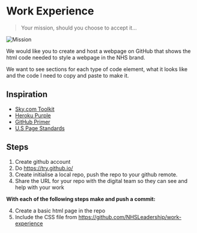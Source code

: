 # Work Experience
> Your mission, should you choose to accept it...

![Mission](http://metrograph.com/uploads/films/unspecified-2-1462727223-726x388.jpg)

We would like you to create and host a webpage on GitHub that shows the html
code needed to style a webpage in the NHS brand.

We want to see sections for each type of code element, what it looks like and
the code I need to copy and paste to make it.

## Inspiration
- [Sky.com Toolkit](https://www.sky.com/toolkit)
- [Heroku Purple](https://purple3.herokuapp.com/)
- [GitHub Primer](http://primercss.io/scaffolding/)
- [U.S Page Standards](https://standards.usa.gov/page-templates/)

## Steps

1. Create github account
2. Do https://try.github.io/
3. Create initialise a local repo, push the repo to your github remote. 
4. Share the URL for your repo with the digital team so they can see and help
   with your work

__With each of the following steps make and push a commit:__

4. Create a basic html page in the repo
5. Include the CSS file from https://github.com/NHSLeadership/work-experience






